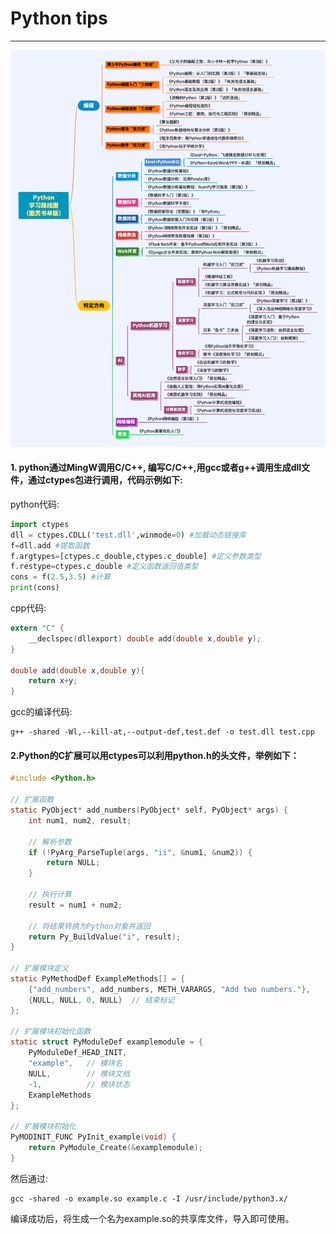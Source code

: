 
# Python tips
-------------------
![python图灵书单](./img/python图灵书单.png)

#### 1. python通过MingW调用C/C++, 编写C/C++,用gcc或者g++调用生成dll文件，通过ctypes包进行调用，代码示例如下:
python代码:
``` python
import ctypes
dll = ctypes.CDLL('test.dll',winmode=0) #加载动态链接库
f=dll.add #提取函数
f.argtypes=[ctypes.c_double,ctypes.c_double] #定义参数类型
f.restype=ctypes.c_double #定义函数返回值类型
cons = f(2.5,3.5) #计算
print(cons)
```
cpp代码:
```c
extern "C" {
	__declspec(dllexport) double add(double x,double y);
}

double add(double x,double y){
	return x+y;
}
```
gcc的编译代码:
```shell
g++ -shared -Wl,--kill-at,--output-def,test.def -o test.dll test.cpp
```

#### 2.Python的C扩展可以用ctypes可以利用python.h的头文件，举例如下：
``` C
#include <Python.h>

// 扩展函数
static PyObject* add_numbers(PyObject* self, PyObject* args) {
    int num1, num2, result;

    // 解析参数
    if (!PyArg_ParseTuple(args, "ii", &num1, &num2)) {
        return NULL;
    }

    // 执行计算
    result = num1 + num2;

    // 将结果转换为Python对象并返回
    return Py_BuildValue("i", result);
}

// 扩展模块定义
static PyMethodDef ExampleMethods[] = {
    {"add_numbers", add_numbers, METH_VARARGS, "Add two numbers."},
    {NULL, NULL, 0, NULL}  // 结束标记
};

// 扩展模块初始化函数
static struct PyModuleDef examplemodule = {
    PyModuleDef_HEAD_INIT,
    "example",   // 模块名
    NULL,        // 模块文档
    -1,          // 模块状态
    ExampleMethods
};

// 扩展模块初始化
PyMODINIT_FUNC PyInit_example(void) {
    return PyModule_Create(&examplemodule);
}
```
然后通过:
``` shell
gcc -shared -o example.so example.c -I /usr/include/python3.x/
```
编译成功后，将生成一个名为example.so的共享库文件，导入即可使用。
